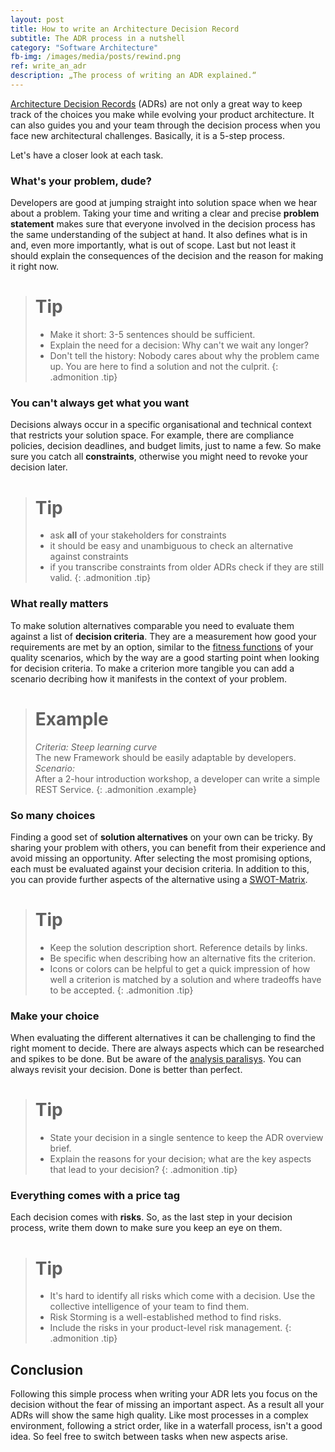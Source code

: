 ```yaml
---
layout: post
title: How to write an Architecture Decision Record
subtitle: The ADR process in a nutshell
category: "Software Architecture"
fb-img: /images/media/posts/rewind.png
ref: write_an_adr
description: „The process of writing an ADR explained.“
---
```


[Architecture Decision Records](https://github.com/joelparkerhenderson/architecture-decision-record) (ADRs) are not only a great way to keep track of the choices you make while evolving your product architecture. It can also guides you and your team through the decision process when you face new architectural challenges. Basically, it is a 5-step process.

<!--more-->

Let's have a closer look at each task.

### What's your problem, dude?

Developers are good at jumping straight into solution space when we hear about a problem. Taking your time and writing a clear and precise **problem statement** makes sure that everyone involved in the decision process has the same understanding of the subject at hand. It also defines what is in and, even more importantly, what is out of scope. Last but not least it should explain the consequences of the decision and the reason for making it right now. 

> # Tip
> - Make it short: 3-5 sentences should be sufficient.
> - Explain the need for a decision: Why can't we wait any longer?
> - Don't tell the history: Nobody cares about why the problem came up. You are here to find a solution and not the culprit.
{: .admonition .tip}

### You can't always get what you want

Decisions always occur in a specific organisational and technical context that restricts your solution space. For example, there are compliance policies,  decision deadlines, and budget limits, just to name a few. So make sure you catch all **constraints**, otherwise you might need to revoke your decision later.

> # Tip
> - ask **all** of your stakeholders for constraints
> - it should be easy and unambiguous to check an alternative against constraints
> - if you transcribe constraints from older ADRs check if they are still valid.
{: .admonition .tip}

### What really matters
To make solution alternatives comparable you need to evaluate them against a list of **decision criteria**. They are a measurement how good your requirements are met by an option, similar to the [fitness functions](https://medium.com/nerd-for-tech/what-are-the-fitness-functions-8ffbc852c6e1) of your quality scenarios, which by the way are a good starting point when looking for decision criteria. 
To make a criterion more tangible you can add a scenario decribing how it manifests in the context of your problem.

> # Example
> _Criteria: Steep learning curve_  
> The new Framework should be easily adaptable by developers.
> *Scenario:*  
> After a 2-hour introduction workshop, a developer can write a simple REST Service.
{: .admonition .example}

### So many choices 

Finding a good set of **solution alternatives** on your own can be tricky. By sharing your problem with others, you can benefit from their experience and avoid missing an opportunity. After selecting the most promising options, each must be evaluated against your decision criteria. In addition to this, you can provide further aspects of the alternative using a [SWOT-Matrix](https://en.wikipedia.org/wiki/SWOT_analysis).

> # Tip
> - Keep the solution description short. Reference details by links.
> - Be specific when describing how an alternative fits the criterion.
> - Icons or colors can be helpful to get a quick impression of how well a criterion is matched by a solution and where tradeoffs have to be accepted.
{: .admonition .tip}

### Make your choice

When evaluating the different alternatives it can be challenging to find the right moment to decide. There are always aspects which can be researched and spikes to be done. But be aware of the [analysis paralisys](https://en.wikipedia.org/wiki/Analysis_paralysis). You can always revisit your decision. Done is better than perfect.  

> # Tip
> - State your decision in a single sentence to keep the ADR overview brief.
> - Explain the reasons for your decision; what are the key aspects that lead to your decision?
{: .admonition .tip}

### Everything comes with a price tag

Each decision comes with **risks**. So, as the last step in your decision process, write them down to make sure you keep an eye on them.

> # Tip
> - It's hard to identify all risks which come with a decision. Use the collective intelligence of your team to find them. 
> - Risk Storming is a well-established method to find risks.
> - Include the risks in your product-level risk management.
{: .admonition .tip}

## Conclusion

Following this simple process when writing your ADR lets you focus on the decision without the fear of missing an important aspect. As a result all your ADRs will show the same high quality. Like most processes in a complex environment, following a strict order, like in a waterfall process, isn't a good idea. So feel free to switch between tasks when new aspects arise.